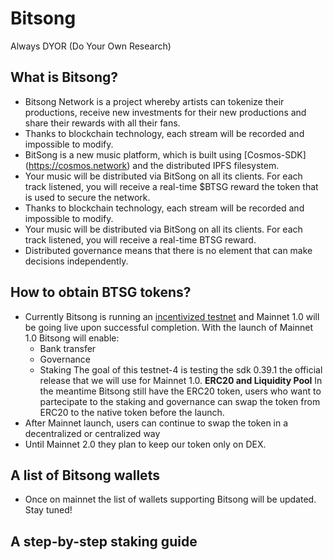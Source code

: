 # Bitsong

Always DYOR (Do Your Own Research)

## What is Bitsong?
- Bitsong Network is a project whereby artists can tokenize their productions, receive new investments for their new productions and share their rewards with all their fans.
- Thanks to blockchain technology, each stream will be recorded and impossible to modify.
- BitSong is a new music platform, which is built using [Cosmos-SDK] (https://cosmos.network) and the distributed IPFS filesystem.
- Your music will be distributed via BitSong on all its clients. For each track listened, you will receive a real-time $BTSG reward the token that is used to secure the network.
- Thanks to blockchain technology, each stream will be recorded and impossible to modify.
- Your music will be distributed via BitSong on all its clients. For each track listened, you will receive a real-time BTSG reward.
- Distributed governance means that there is no element that can make decisions independently.

## How to obtain BTSG tokens?
- Currently Bitsong is running an [incentivized testnet](https://medium.com/@BitSongOfficial/how-to-participate-in-bitsong-testnet-4-incentivized-e5987bfc9d10
) and Mainnet 1.0 will be going live upon successful completion. 
With the launch of Mainnet 1.0 Bitsong will enable:
    - Bank transfer
    - Governance
    - Staking
The goal of this testnet-4 is testing the sdk 0.39.1 the official release that we will use for Mainnet 1.0.
**ERC20 and Liquidity Pool**
In the meantime Bitsong still have the ERC20 token, users who want to partecipate to the staking and governance can swap the token from ERC20 to the native token before the launch.
- After Mainnet launch, users can continue to swap the token in a decentralized or centralized way
- Until  Mainnet 2.0 they plan to keep our token only on DEX.

## A list of Bitsong wallets
- Once on mainnet the list of wallets supporting Bitsong will be updated. Stay tuned!

## A step-by-step staking guide

